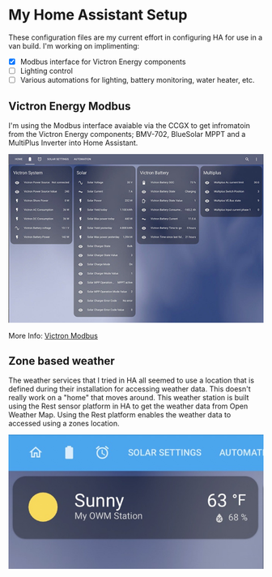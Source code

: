 # My Home Assistant Setup
These configuration files are my current effort in configuring HA for use in a van build.
I'm working on implimenting:
- [x] Modbus interface for Victron Energy components
- [ ] Lighting control
- [ ] Various automations for lighting, battery monitoring, water heater, etc.

Victron Energy Modbus 
------------------------------------------------------------
I'm using the Modbus interface avaiable via the CCGX to get infromatoin from the Victron Energy components; BMV-702, BlueSolar MPPT and a MultiPlus Inverter into Home Assistant.

![victron-sensors](./docs/assets/victron-sensors.jpg)

More Info: [Victron Modbus](docs/victron-modbus.md)

Zone based weather 
------------------------------------------------------------
The weather services that I tried in HA all seemed to use a location that is defined during their installation for accessing weather data.  This doesn't really work on a "home" that moves around. This weather station is built using the Rest sensor platform in HA to get the weather data from Open Weather Map. Using the Rest platform enables the weather data to accessed using a zones location.

![victron-sensors](./docs/assets/weather.jpg)
